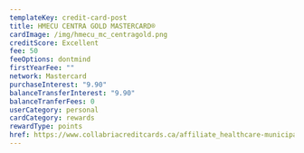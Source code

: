 ```yaml
---
templateKey: credit-card-post
title: HMECU CENTRA GOLD MASTERCARD®
cardImage: /img/hmecu_mc_centragold.png
creditScore: Excellent
fee: 50
feeOptions: dontmind
firstYearFee: ""
network: Mastercard
purchaseInterest: "9.90"
balanceTransferInterest: "9.90"
balanceTranferFees: 0
userCategory: personal
cardCategory: rewards
rewardType: points
href: https://www.collabriacreditcards.ca/affiliate_healthcare-municipal-employees-credit-union/personal-cards/pc89/card_national-centra-gold-mastercard
---
```


